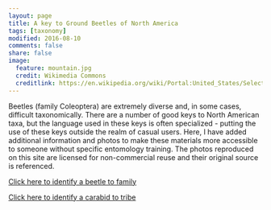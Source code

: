 ```yaml
---
layout: page
title: A key to Ground Beetles of North America
tags: [taxonomy]
modified: 2016-08-10
comments: false
share: false
image:
  feature: mountain.jpg
  credit: Wikimedia Commons
  creditlink: https://en.wikipedia.org/wiki/Portal:United_States/Selected_panorama#/media/File:Mount_Ellinor,_Mount_Washington_Panorama.jpg
---
```


Beetles (family Coleoptera) are extremely diverse and, in some cases, difficult taxonomically. There are a number of good keys to North American taxa, but the language used in these keys is often specialized - putting the use of these keys outside the realm of casual users. Here, I have added additional information and photos to make these materials more accessible to someone without specific entomology training. The photos reproduced on this site are licensed for non-commercial reuse and their original source is referenced.

[Click here to identify a beetle to family]()

[Click here to identify a carabid to tribe]()
